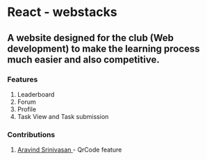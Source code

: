 # React - webstacks

## A website designed for the club (Web development) to make the learning process much easier and also competitive.

### Features
1. Leaderboard
2. Forum
3. Profile
4. Task View and Task submission


### Contributions

1. [ Aravind Srinivasan ](https://github.com/Arav1nd2) -  QrCode feature 
